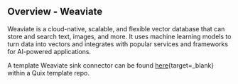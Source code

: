 
## Overview - Weaviate

Weaviate is a cloud-native, scalable, and flexible vector database that can store and search text, images, and more. It uses machine learning models to turn data into vectors and integrates with popular services and frameworks for AI-powered applications.

A template Weaviate sink connector can be found [here](https://github.com/quixio/template-vector-ingestion-weaviate){target=_blank} within a Quix template repo.